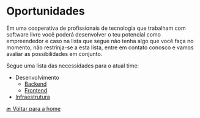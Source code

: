 # Oportunidades

Em uma cooperativa de profissionais de tecnologia que trabalham com software livre você poderá desenvolver o teu potencial como empreendedor e caso na lista que segue não tenha algo que você faça no momento, não restrinja-se a esta lista, entre em contato conosco e vamos avaliar as possibilidades em conjunto.

Segue uma lista das necessidades para o atual time:

* Desenvolvimento
  * [Backend](docs/requisitos-backend.md)
  * [Frontend](docs/requisitos-frontend.md)
* [Infraestrutura](docs/requisitos-infraestrutura.md)

[🔙 Voltar para a home](../README.md)
